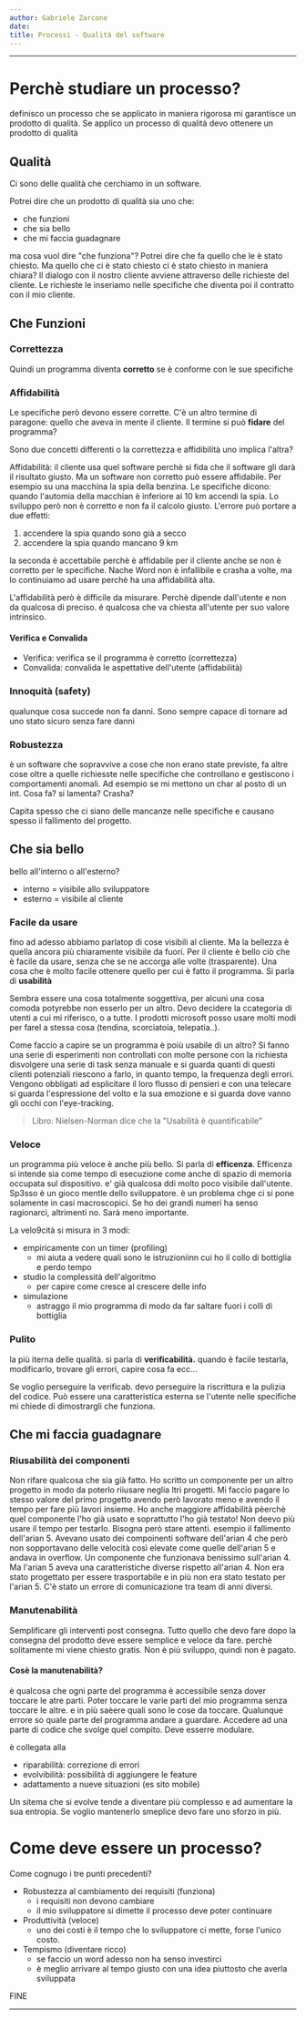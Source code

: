 ```yaml
---
author: Gabriele Zarcone
date: 
title: Processi - Qualità del software
---
```

---------------------------------------------

# Perchè studiare un processo?

definisco un processo che se applicato in maniera rigorosa mi garantisce un prodotto di qualità. Se applico un processo di qualità devo ottenere un prodotto di qualità

## Qualità

Ci sono delle qualità che cerchiamo in un software. 

Potrei dire che un prodotto di qualità sia uno che: 

* che funzioni
* che sia bello
* che mi faccia guadagnare

ma cosa vuol dire "che funziona"? Potrei dire che fa quello che le è stato chiesto. Ma quello che ci è stato chiesto ci è stato chiesto in maniera chiara? Il dialogo con il nostro cliente avviene attraverso delle richieste del cliente. Le richieste le inseriamo nelle specifiche che diventa poi il contratto con il mio cliente. 

## Che Funzioni

### Correttezza

Quindi un programma diventa **corretto** se è conforme con le sue specifiche

### Affidabilità
Le specifiche però devono essere corrette. C'è un altro termine di paragone: quello che aveva in mente il cliente. Il termine si può **fidare** del programma? 

Sono due concetti differenti o la correttezza e affidibilità uno implica l'altra?

Affidabilità: il cliente usa quel software perchè si fida che il software gli darà il risultato giusto. Ma un software non corretto può essere affidabile. Per esempio su una macchina la spia della benzina. Le specifiche dicono: quando l'automia della macchian è inferiore ai 10 km accendi la spia. Lo sviluppo però non è corretto e non fa il calcolo giusto. L'errore può portare a due effetti: 

1. accendere la spia quando sono già a secco
2. accendere la spia quando mancano 9 km

la seconda è accettabile perchè è affidabile per il cliente anche se non è corretto per le specifiche. Nache Word non è infallibile e crasha a volte, ma lo continuiamo ad usare perchè ha una affidabilità alta.

L'affidabilità però è difficile da misurare. Perchè dipende dall'utente e non da qualcosa di preciso. é qualcosa che va chiesta all'utente per suo valore intrinsico.

#### Verifica e Convalida

* Verifica: verifica se il programma è corretto (correttezza)
* Convalida: convalida le aspettative dell'utente (affidabilità)

### Innoquità (safety)

qualunque cosa succede non fa danni. Sono sempre capace di tornare ad uno stato sicuro senza fare danni

### Robustezza

è un software che sopravvive a cose che non erano state previste, fa altre cose oltre a quelle richiesste nelle specifiche che controllano e gestiscono i comportamenti anomali. Ad esempio se mi mettono un char al posto di un int. Cosa fa? si lamenta? Crasha?

Capita spesso che ci siano delle mancanze nelle specifiche e causano spesso il fallimento del progetto. 

## Che sia bello

bello all'interno o all'esterno?

* interno = visibile allo sviluppatore
* esterno = visibile al cliente

### Facile da usare

fino ad adesso abbiamo parlatop di cose visibili al cliente. Ma la bellezza è quella ancora più chiaramente visibile da fuori. Per il cliente è bello ciò che è facile da usare, senza che se ne accorga alle volte (trasparente). Una cosa che è molto facile ottenere quello per cui è fatto il programma. Si parla di **usabilità**

Sembra essere una cosa totalmente soggettiva, per alcuni una cosa comoda potyrebbe non esserlo per un altro. Devo decidere la ccategoria di utenti a cui mi riferisco, o a tutte. I prodotti microsoft posso usare molti modi per farel a stessa cosa (tendina, scorciatoia, telepatia..). 

Come faccio a capire se un programma è poiù usabile di un altro? Si fanno una serie di esperimenti non controllati con molte persone con la richiesta disvolgere una serie di task senza manuale e si guarda quanti di questi clienti potenziali riescono a farlo, in quanto tempo, la frequenza degli errori. Vengono obbligati ad esplicitare il loro flusso di pensieri e con una telecare si guarda l'espressione del volto e la sua emozione e si guarda dove vanno gli occhi con l'eye-tracking. 

> Libro: Nielsen-Norman dice che la "Usabilità è quantificabile"

### Veloce

un programma più veloce è anche più bello. Si parla di **efficenza**. Efficenza si intende sia come tempo di esecuzione come anche di spazio di memoria occupata sul dispositivo. e' già qualcosa ddi molto poco visibile dall'utente. Sp3sso è un gioco mentle dello sviluppatore. è un problema chge ci si pone solamente in casi macroscopici. Se ho dei grandi numeri ha senso ragionarci, altrimenti no. Sarà meno importante.

La velo9cità si misura in 3 modi:

* empiricamente con un timer (profiling)
    * mi aiuta a vedere quali sono le istruzioniinn cui ho il collo di bottiglia e perdo tempo
* studio la complessità dell'algoritmo 
    * per capire come cresce al crescere delle info
* simulazione
    * astraggo il mio programma di modo da far saltare fuori i colli di bottiglia

### Pulito

la più iterna delle qualità. si parla di **verificabilità.** quando è facile testarla, modificarlo, trovare gli errori, capire cosa fa ecc...

Se voglio perseguire la verificab. devo perseguire la riscrittura e la pulizia del codice. Può essere una caratteristica esterna se l'utente nelle specifiche mi chiede di dimostrargli che funziona. 

## Che mi faccia guadagnare

### Riusabilità dei componenti

Non rifare qualcosa che sia già fatto. Ho scritto un componente per un altro progetto in modo da poterlo riiusare neglia ltri progetti. Mi faccio pagare lo stesso valore del primo progetto avendo però lavorato meno e avendo il tempo per fare più lavori insieme. Ho anche maggiore affidabilità pèerchè quel componente l'ho già usato e soprattutto l'ho già testato! Non deevo più usare il tempo per testarlo. Bisogna però stare attenti. esempio il fallimento dell'arian 5. Avevano usato dei compoinenti software dell'arian 4 che però non sopportavano delle velocità così elevate come quelle dell'arian 5 e andava in overflow. Un componente che funzionava benissimo sull'arian 4. Ma l'arian 5 aveva una caratteristiche diverse rispetto all'arian 4. Non era stato progettato per essere trasportabile e in più non era stato testato per l'arian 5. C'è stato un errore di comunicazione tra team di anni diversi.

### Manutenabilità

 Semplificare gli interventi post consegna. Tutto quello che devo fare dopo  la consegna del prodotto deve essere semplice e veloce da fare. perchè solitamente mi viene chiesto gratis. Non è più sviluppo, quindi non è pagato. 
 
 #### Cosè la manutenabilità? 

 è qualcosa che ogni parte del programma è accessibile senza dover toccare le atre parti. Poter toccare le varie parti del mio programma senza toccare le altre. e in più saèere quali sono le cose da toccare. Qualunque errore so quale parte del programma andare a guardare. Accedere ad una parte di codice che svolge quel compito. Deve esserre modulare. 

 è collegata alla 
 
 * riparabilità: correzione di errori
 * evolvibilità: possibilità di aggiungere le feature
 * adattamento a nueve situazioni (es sito mobile)

Un sitema che si evolve tende a diventare più complesso e ad aumentare la sua entropia. Se voglio mantenerlo smeplice devo fare uno sforzo in più. 

# Come deve essere un processo?

Come cognugo i tre punti precedenti?

* Robustezza al cambiamento dei requisiti (funziona)
    * i requisiti non devono cambiare 
    * il  mio sviluppatore si dimette il processo deve poter continuare
* Produttività (veloce)
    * uno dei costi è il tempo che lo sviluppatore ci mette, forse l'unico costo.
* Tempismo (diventare ricco) 
    * se faccio un word adesso non ha senso investirci
    * è meglio arrivare al tempo giusto con una idea piuttosto che averla sviluppata

FINE

---




